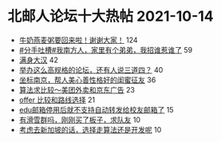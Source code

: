# 北邮人论坛十大热帖 2021-10-14

- [牛奶燕麦粥要回来啦！谢谢大家！](https://bbs.byr.cn/article/Food/516287) 124
- [#分手吐槽#我南方人，家里有个弟弟，我招谁惹谁了](https://bbs.byr.cn/article/Feeling/3169280) 59
- [满身大汉](https://bbs.byr.cn/article/Talking/6304905) 42
- [举办这么高规格的论坛，还有人说三道四？](https://bbs.byr.cn/article/Picture/3301714) 40
- [坐标南京，帮人美心善性格好的闺蜜征友](https://bbs.byr.cn/article/Friends/2007918) 36
- [算法求比较～美团外卖和京东广告](https://bbs.byr.cn/article/Job/2142980) 23
- [offer 比较和路线选择](https://bbs.byr.cn/article/WorkLife/1174894) 21
- [edu邮箱停用后就不支持自动转发给校友邮箱了](https://bbs.byr.cn/article/BUPTNet/105997) 15
- [有滑雪群吗，刚刚买了板子，求队友](https://bbs.byr.cn/article/Ski_Snowboard/1009) 10
- [考虑去新加坡的话，选择走算法还是开发呢](https://bbs.byr.cn/article/GoAbroad/380352) 10


